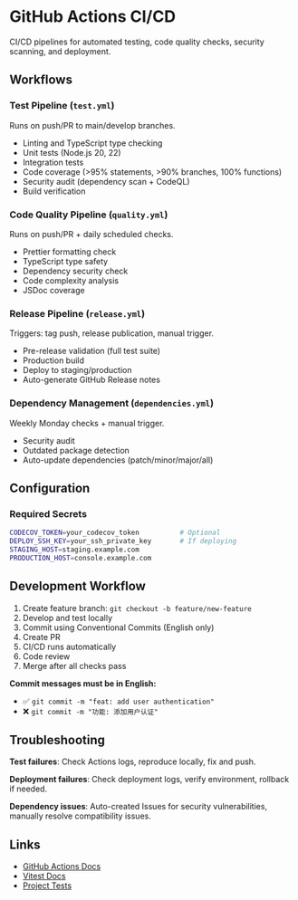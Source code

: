 # GitHub Actions CI/CD

CI/CD pipelines for automated testing, code quality checks, security scanning, and deployment.

## Workflows

### Test Pipeline (`test.yml`)

Runs on push/PR to main/develop branches.

- Linting and TypeScript type checking
- Unit tests (Node.js 20, 22)
- Integration tests
- Code coverage (>95% statements, >90% branches, 100% functions)
- Security audit (dependency scan + CodeQL)
- Build verification

### Code Quality Pipeline (`quality.yml`)

Runs on push/PR + daily scheduled checks.

- Prettier formatting check
- TypeScript type safety
- Dependency security check
- Code complexity analysis
- JSDoc coverage

### Release Pipeline (`release.yml`)

Triggers: tag push, release publication, manual trigger.

- Pre-release validation (full test suite)
- Production build
- Deploy to staging/production
- Auto-generate GitHub Release notes

### Dependency Management (`dependencies.yml`)

Weekly Monday checks + manual trigger.

- Security audit
- Outdated package detection
- Auto-update dependencies (patch/minor/major/all)

## Configuration

### Required Secrets

```bash
CODECOV_TOKEN=your_codecov_token          # Optional
DEPLOY_SSH_KEY=your_ssh_private_key       # If deploying
STAGING_HOST=staging.example.com
PRODUCTION_HOST=console.example.com
```

## Development Workflow

1. Create feature branch: `git checkout -b feature/new-feature`
2. Develop and test locally
3. Commit using Conventional Commits (English only)
4. Create PR
5. CI/CD runs automatically
6. Code review
7. Merge after all checks pass

**Commit messages must be in English:**

- ✅ `git commit -m "feat: add user authentication"`
- ❌ `git commit -m "功能: 添加用户认证"`

## Troubleshooting

**Test failures**: Check Actions logs, reproduce locally, fix and push.

**Deployment failures**: Check deployment logs, verify environment, rollback if needed.

**Dependency issues**: Auto-created Issues for security vulnerabilities, manually resolve compatibility issues.

## Links

- [GitHub Actions Docs](https://docs.github.com/en/actions)
- [Vitest Docs](https://vitest.dev/)
- [Project Tests](../tests/README.md)
